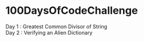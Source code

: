 # 100DaysOfCodeChallenge

Day 1 : Greatest Common Divisor of String \
Day 2 : Verifying an Alien Dictionary
